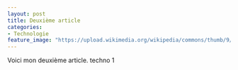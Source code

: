 ```yaml
---
layout: post
title: Deuxième article 
categories:
- Technologie
feature_image: "https://upload.wikimedia.org/wikipedia/commons/thumb/9/91/Bruce_McCandless_II_during_EVA_in_1984.jpg/1024px-Bruce_McCandless_II_during_EVA_in_1984.jpg"
---
```


Voici mon deuxième article.
techno 1


